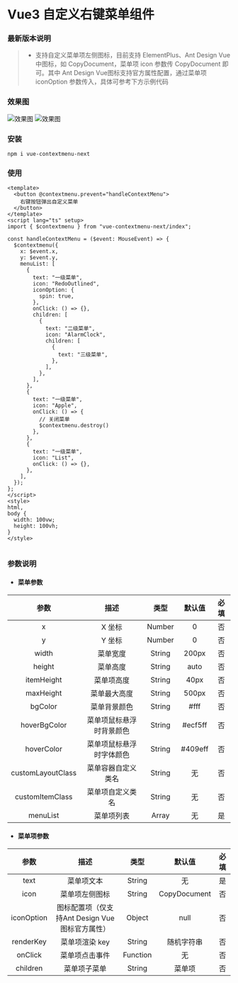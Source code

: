 # Vue3 自定义右键菜单组件

### 最新版本说明

> - 支持自定义菜单项左侧图标，目前支持 ElementPlus、Ant Design Vue 中图标，如 CopyDocument，菜单项 icon 参数传 CopyDocument 即可。其中 Ant Design Vue图标支持官方属性配置，通过菜单项 iconOption 参数传入，具体可参考下方示例代码

### 效果图

![效果图](https://tva2.sinaimg.cn/large/925b4b59gy1gylfcejquhj20hp06mwey.jpg)
![效果图](https://wx1.sinaimg.cn/mw2000/925b4b59gy1gymims3q8gj210s0azq4a.jpg)

### 安装

```
npm i vue-contextmenu-next
```

### 使用

```
<template>
  <button @contextmenu.prevent="handleContextMenu">
    右键按钮弹出自定义菜单
  </button>
</template>
<script lang="ts" setup>
import { $contextmenu } from "vue-contextmenu-next/index";

const handleContextMenu = ($event: MouseEvent) => {
  $contextmenu({
    x: $event.x,
    y: $event.y,
    menuList: [
      {
        text: "一级菜单",
        icon: "RedoOutlined",
        iconOption: {
          spin: true,
        },
        onClick: () => {},
        children: [
          {
            text: "二级菜单",
            icon: "AlarmClock",
            children: [
              {
                text: "三级菜单",
              },
            ],
          },
        ],
      },
      {
        text: "一级菜单",
        icon: "Apple",
        onClick: () => {
          // 关闭菜单
          $contextmenu.destroy()
        },
      },
      {
        text: "一级菜单",
        icon: "List",
        onClick: () => {},
      },
    ],
  });
};
</script>
<style>
html,
body {
  width: 100vw;
  height: 100vh;
}
</style>


```

### 参数说明

- #### 菜单参数

|       参数        |           描述           |  类型  | 默认值  | 必填 |
| :---------------: | :----------------------: | :----: | :-----: | :--: |
|         x         |          X 坐标          | Number |    0    |  否  |
|         y         |          Y 坐标          | Number |    0    |  否  |
|       width       |         菜单宽度         | String |  200px  |  否  |
|      height       |         菜单高度         | String |  auto   |  否  |
|    itemHeight     |        菜单项高度        | String |  40px   |  否  |
|     maxHeight     |       菜单最大高度       | String |  500px  |  否  |
|      bgColor      |       菜单背景颜色       | String |  #fff   |  否  |
|   hoverBgColor    | 菜单项鼠标悬浮时背景颜色 | String | #ecf5ff |  否  |
|    hoverColor     | 菜单项鼠标悬浮时字体颜色 | String | #409eff |  否  |
| customLayoutClass |    菜单容器自定义类名    | String |   无    |  否  |
|  customItemClass  |     菜单项自定义类名     | String |   无    |  否  |
|     menuList      |        菜单项列表        | Array  |   无    |  是  |

- #### 菜单项参数

|   参数    |      描述      |   类型   |    默认值     | 必填 |
| :-------: | :------------: | :------: | :-----------: | :--: |
|   text    |   菜单项文本   |  String  |      无       |  是  |
|   icon    | 菜单项左侧图标 |  String  | CopyDocument |  否  |
|   iconOption    | 图标配置项（仅支持Ant Design Vue图标官方属性） |  Object  | null |  否  |
| renderKey | 菜单项渲染 key |  String  |  随机字符串   |  否  |
|  onClick  | 菜单项点击事件 | Function |      无       |  否  |
| children  |  菜单项子菜单  |  String  |    菜单项     |  否  |
